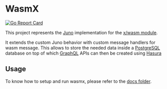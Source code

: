 # WasmX
[![Go Report Card](https://goreportcard.com/badge/github.com/disperze/wasmx)](https://goreportcard.com/report/github.com/disperze/wasmx)

This project represents the [Juno](https://github.com/desmos-labs/juno) implementation for
the [x/wasm module](https://github.com/cosmwasm/wasmd).

It extends the custom Juno behavior with custom message handlers for wasm message. This allows to store
the needed data inside a [PostgreSQL](https://www.postgresql.org/) database on top of
which [GraphQL](https://graphql.org/) APIs can then be created using [Hasura](https://hasura.io/)

## Usage
To know how to setup and run wasmx, please refer to the [docs folder](.docs).
